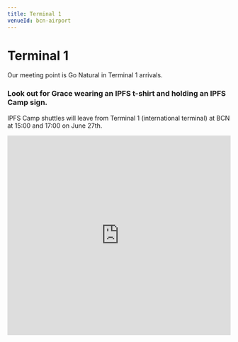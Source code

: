 ```yaml
---
title: Terminal 1
venueId: bcn-airport
---
```


# Terminal 1

Our meeting point is Go Natural in Terminal 1 arrivals.

### **Look out for Grace wearing an IPFS t-shirt and holding an IPFS Camp sign.**

IPFS Camp shuttles will leave from Terminal 1 (international terminal) at BCN at 15:00 and 17:00 on June 27th.

<iframe src="https://www.google.com/maps/embed?pb=!1m18!1m12!1m3!1d536.1226590825731!2d2.072347792078815!3d41.28855111612108!2m3!1f0!2f0!3f0!3m2!1i1024!2i768!4f13.1!3m3!1m2!1s0x12a49e7141c4f07d%3A0xa422b8dbe286c548!2sAeroport+Terminal+T1!5e0!3m2!1sen!2ses!4v1561620144088!5m2!1sen!2ses" width="100%" height="450" frameborder="0" style="border:0" allowfullscreen></iframe>
